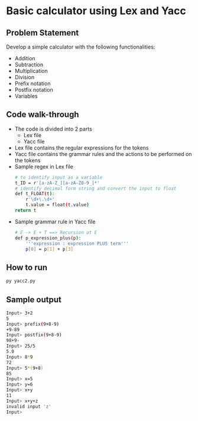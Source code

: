 # Basic calculator using Lex and Yacc

## Problem Statement
Develop a simple calculator with the following functionalities:
- Addition
- Subtraction
- Multiplication
- Division
- Prefix notation
- Postfix notation
- Variables

## Code walk-through
- The code is divided into 2 parts
    - Lex file
    - Yacc file
- Lex file contains the regular expressions for the tokens
- Yacc file contains the grammar rules and the actions to be performed on the tokens
- Sample regex in Lex file
    ```bash
    # to identify input as a variable
    t_ID = r'[a-zA-Z_][a-zA-Z0-9_]*'
    # identify decimal form string and convert the input to float
    def t_FLOAT(t):
        r'\d+\.\d+'
        t.value = float(t.value)
    return t
    ```
- Sample grammar rule in Yacc file
    ```bash
    # E -> E + T ==> Recursion at E
    def p_expression_plus(p):
        '''expression : expression PLUS term'''
        p[0] = p[1] + p[3]
    ```

## How to run
```bash
py yacc2.py
```

## Sample output
```bash
Input> 3+2
5
Input> prefix(9+8-9)
+9-89
Input> postfix(9+8-9)
98+9-
Input> 25/5
5.0
Input> 8*9
72
Input> 5*(9+8)
85
Input> x=5
Input> y=6
Input> x+y
11
Input> x+y+z
invalid input 'z'
Input>
```